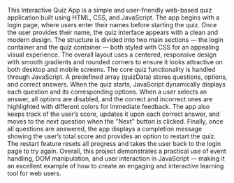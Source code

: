 This Interactive Quiz App is a simple and user-friendly web-based quiz application built using HTML, CSS, and JavaScript. The app begins with a login page, where users enter their names before starting the quiz. Once the user provides their name, the quiz interface appears with a clean and modern design. The structure is divided into two main sections — the login container and the quiz container — both styled with CSS for an appealing visual experience. The overall layout uses a centered, responsive design with smooth gradients and rounded corners to ensure it looks attractive on both desktop and mobile screens.
The core quiz functionality is handled through JavaScript. A predefined array (quizData) stores questions, options, and correct answers. When the quiz starts, JavaScript dynamically displays each question and its corresponding options. When a user selects an answer, all options are disabled, and the correct and incorrect ones are highlighted with different colors for immediate feedback. The app also keeps track of the user’s score, updates it upon each correct answer, and moves to the next question when the "Next" button is clicked.
Finally, once all questions are answered, the app displays a completion message showing the user’s total score and provides an option to restart the quiz. The restart feature resets all progress and takes the user back to the login page to try again. Overall, this project demonstrates a practical use of event handling, DOM manipulation, and user interaction in JavaScript — making it an excellent example of how to create an engaging and interactive learning tool for web users.
